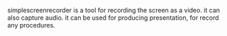 simplescreenrecorder is a tool for recording the screen as a video. 
it can also capture audio.
it can be used for producing presentation, for record any procedures.
